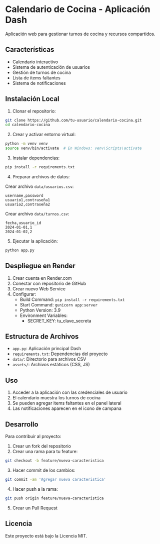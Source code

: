 # Calendario de Cocina - Aplicación Dash

Aplicación web para gestionar turnos de cocina y recursos compartidos.

## Características

- Calendario interactivo
- Sistema de autenticación de usuarios
- Gestión de turnos de cocina
- Lista de items faltantes
- Sistema de notificaciones

## Instalación Local

1. Clonar el repositorio:
```bash
git clone https://github.com/tu-usuario/calendario-cocina.git
cd calendario-cocina
```

2. Crear y activar entorno virtual:
```bash
python -m venv venv
source venv/bin/activate  # En Windows: venv\Scripts\activate
```

3. Instalar dependencias:
```bash
pip install -r requirements.txt
```

4. Preparar archivos de datos:

Crear archivo `data/usuarios.csv`:
```csv
username,password
usuario1,contraseña1
usuario2,contraseña2
```

Crear archivo `data/turnos.csv`:
```csv
fecha,usuario_id
2024-01-01,1
2024-01-02,2
```

5. Ejecutar la aplicación:
```bash
python app.py
```

## Despliegue en Render

1. Crear cuenta en Render.com
2. Conectar con repositorio de GitHub
3. Crear nuevo Web Service
4. Configurar:
   - Build Command: `pip install -r requirements.txt`
   - Start Command: `gunicorn app:server`
   - Python Version: 3.9
   - Environment Variables:
     - SECRET_KEY: tu_clave_secreta

## Estructura de Archivos

- `app.py`: Aplicación principal Dash
- `requirements.txt`: Dependencias del proyecto
- `data/`: Directorio para archivos CSV
- `assets/`: Archivos estáticos (CSS, JS)

## Uso

1. Acceder a la aplicación con las credenciales de usuario
2. El calendario muestra los turnos de cocina
3. Se pueden agregar items faltantes en el panel lateral
4. Las notificaciones aparecen en el icono de campana

## Desarrollo

Para contribuir al proyecto:

1. Crear un fork del repositorio
2. Crear una rama para tu feature:
```bash
git checkout -b feature/nueva-caracteristica
```
3. Hacer commit de los cambios:
```bash
git commit -am 'Agregar nueva caracteristica'
```
4. Hacer push a la rama:
```bash
git push origin feature/nueva-caracteristica
```
5. Crear un Pull Request

## Licencia

Este proyecto está bajo la Licencia MIT.
